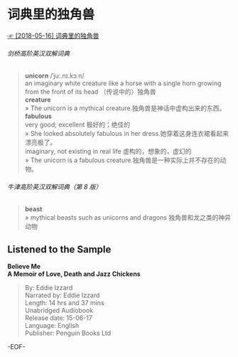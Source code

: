 # 词典里的独角兽  
[☞ [2018-05-16] 词典里的独角兽 ](https://mp.weixin.qq.com/s/WFEresU-p8ly6Pk6mZeu5g)    
  
  
###### 剑桥高阶英汉双解词典  
>**unicorn** /ˈjuː.nɪ.kɔːn/  
an imaginary white creature like a horse with a single horn growing from the front of its head （传说中的）独角兽  
**creature**  
» The unicorn is a mythical creature.独角兽是神话中虚构出来的东西。  
**fabulous**  
very good; excellent 极好的；绝佳的  
» She looked absolutely fabulous in her dress.她穿着这身连衣裙看起来漂亮极了。  
imaginary, not existing in real life 虚构的，想象的，虚幻的  
» The unicorn is a fabulous creature.独角兽是一种实际上并不存在的动物。  
  
###### 牛津高阶英汉双解词典（第 8 版）  
>**beast**  
» mythical beasts such as unicorns and dragons 独角兽和龙之类的神异动物  
  
## Listened to the Sample  
**Believe Me  
A Memoir of Love, Death and Jazz Chickens**  
>By: Eddie Izzard  
Narrated by: Eddie Izzard  
Length: 14 hrs and 37 mins  
Unabridged Audiobook  
Release date: 15-06-17  
Language: English  
Publisher: Penguin Books Ltd  
  
-EOF-  
